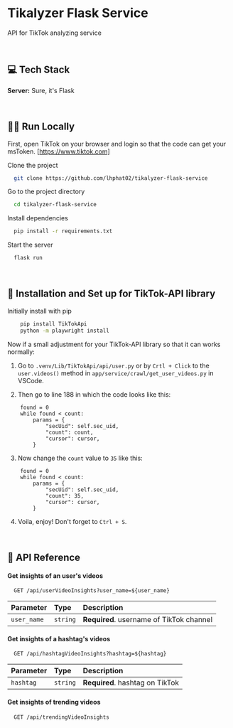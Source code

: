 # Tikalyzer Flask Service

API for TikTok analyzing service

<br/>

## 💻 Tech Stack

**Server:** Sure, it's Flask

<br/>


## 🏃‍♂️ Run Locally

First, open TikTok on your browser and login so that the code can get your msToken. [https://www.tiktok.com]

Clone the project

```bash
  git clone https://github.com/lhphat02/tikalyzer-flask-service
```

Go to the project directory

```bash
  cd tikalyzer-flask-service
```

Install dependencies

```bash
  pip install -r requirements.txt
```

Start the server

```bash
  flask run
```

<br/>

## 🚀 Installation and Set up for TikTok-API library

Initially install with pip

```bash
    pip install TikTokApi
    python -m playwright install

```

Now if a small adjustment for your TikTok-API library so that it can works normally:

1. Go to `.venv/Lib/TikTokApi/api/user.py` or by `Crtl + Click` to the `user.videos()` method in `app/service/crawl/get_user_videos.py` in VSCode.

2. Then go to line 188 in which the code looks like this:

```
    found = 0
    while found < count:
        params = {
            "secUid": self.sec_uid,
            "count": count,
            "cursor": cursor,
        }
```

3. Now change the `count` value to `35` like this:

```
    found = 0
    while found < count:
        params = {
            "secUid": self.sec_uid,
            "count": 35,
            "cursor": cursor,
        }
```

4. Voila, enjoy! Don't forget to `Ctrl + S`.

<br/>

## 📖 API Reference

#### Get insights of an user's videos

```http
  GET /api/userVideoInsights?user_name=${user_name}
```

| Parameter   | Type     | Description                              |
| :---------- | :------- | :--------------------------------------- |
| `user_name` | `string` | **Required**. username of TikTok channel |

#### Get insights of a hashtag's videos

```http
  GET /api/hashtagVideoInsights?hashtag=${hashtag}
```

| Parameter | Type     | Description                     |
| :-------- | :------- | :------------------------------ |
| `hashtag` | `string` | **Required**. hashtag on TikTok |

#### Get insights of trending videos

```http
  GET /api/trendingVideoInsights
```
